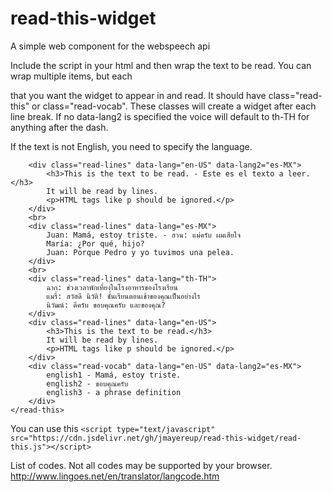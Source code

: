 # read-this-widget
A simple web component for the webspeech api

Include the script in your html and then wrap the text to be read. 
You can wrap multiple items, but each <div> that you want the 
widget to appear in and read. It should have class="read-this" or class="read-vocab".
These classes will create a widget after each line break.
If no data-lang2 is specified the voice will default to th-TH for anything
after the dash.
  
If the text is not English, you need to specify the language.

        <div class="read-lines" data-lang="en-US" data-lang2="es-MX">
            <h3>This is the text to be read. - Este es el texto a leer.</h3>
            It will be read by lines.
            <p>HTML tags like p should be ignored.</p>
        </div>
        <br>
        <div class="read-lines" data-lang="es-MX">
            Juan: Mamá, estoy triste. - ฮวน: แม่ครับ ผมเสียใจ
            María: ¿Por qué, hijo?
            Juan: Porque Pedro y yo tuvimos una pelea.
        </div>
        <br>
        <div class="read-lines" data-lang="th-TH">
            ฉาก: ช่วงเวลาพักเที่ยงในโรงอาหารของโรงเรียน
            แมรี่: สวัสดี นิวัติ! ชั้นเรียนตอนเช้าของคุณเป็นอย่างไร
            นิวัฒน์: ดีครับ ขอบคุณครับ และของคุณ?
        </div>
        <div class="read-lines" data-lang="en-US">
            <h3>This is the text to be read.</h3>
            It will be read by lines.
            <p>HTML tags like p should be ignored.</p>
        </div>
        <div class="read-vocab" data-lang="en-US" data-lang2="es-MX">
            english1 - Mamá, estoy triste. 
            english2 - ขอบคุณครับ
            english3 - a phrase definition
        </div>
    </read-this>
    
  
  You can use this `<script type="text/javascript" src="https://cdn.jsdelivr.net/gh/jmayereup/read-this-widget/read-this.js"></script>`
  
  List of codes. Not all codes may be supported by your browser.
  http://www.lingoes.net/en/translator/langcode.htm
